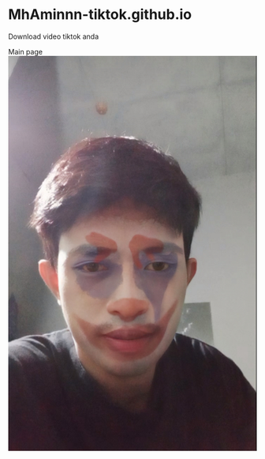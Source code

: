 # MhAminnn-tiktok.github.io
Download video tiktok anda

Main page
![Alt text](https://github.com/MhAminnn/MhAminnn-tiktok.github.io/blob/51837a02a3e41f2ea7168076d1c659752034c461/mee.jpg)
